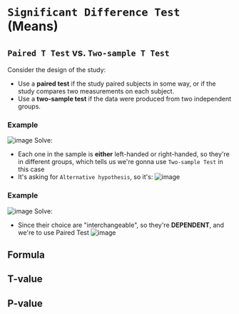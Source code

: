 # `Significant Difference Test` (Means)


## `Paired T Test` vs. `Two-sample T Test`
Consider the design of the study:
- Use a **paired test** if the study paired subjects in some way, or if the study compares two measurements on each subject.
- Use a **two-sample test** if the data were produced from two independent groups.

### Example
![image](https://user-images.githubusercontent.com/14041622/45536491-40d04000-b834-11e8-8f54-1c740471cc29.png)
Solve:
- Each one in the sample is **either** left-handed or right-handed, so they're in different groups, which tells us we're gonna use `Two-sample Test` in this case
- It's asking for `Alternative hypothesis`, so it's:
![image](https://user-images.githubusercontent.com/14041622/45536903-627df700-b835-11e8-91cc-8d8522c3f5c4.png)

### Example
![image](https://user-images.githubusercontent.com/14041622/45537133-0c5d8380-b836-11e8-908e-730a4ba3eef0.png)
Solve:
- Since their choice are "interchangeable", so they're **DEPENDENT**, and we're to use Paired Test
![image](https://user-images.githubusercontent.com/14041622/45537291-68c0a300-b836-11e8-85cd-591494748484.png)



## Formula


## T-value 



## P-value